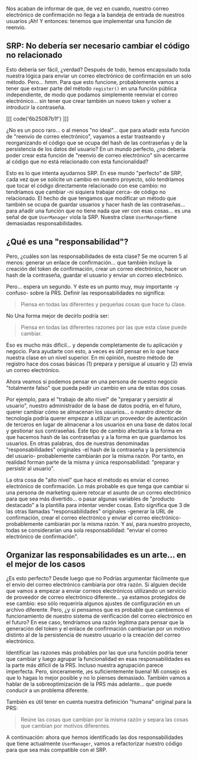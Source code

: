 Nos acaban de informar de que, de vez en cuando, nuestro correo electrónico de confirmación no llega a la bandeja de entrada de nuestros usuarios ¡Ah! Y entonces: tenemos que implementar una función de reenvío.

## SRP: No debería ser necesario cambiar el código no relacionado

Esto debería ser fácil, ¿verdad? Después de todo, hemos encapsulado toda nuestra lógica para enviar un correo electrónico de confirmación en un solo método. Pero... hmm. Para que esto funcione, probablemente vamos a tener que extraer parte del método `register()` en una función pública independiente, de modo que podamos simplemente reenviar el correo electrónico... sin tener que crear también un nuevo token y volver a introducir la contraseña.

[[[ code('6b25087b1f') ]]]

¿No es un poco raro... o al menos "no ideal"... que para añadir esta función de "reenvío de correo electrónico", vayamos a estar trasteando y reorganizando el código que se ocupa del hash de las contraseñas y de la persistencia de los datos del usuario? En un mundo perfecto, ¿no debería poder crear esta función de "reenvío de correo electrónico" sin acercarme al código que no está relacionado con esta funcionalidad?

Esto es lo que intenta ayudarnos SRP. En ese mundo "perfecto" de SRP, cada vez que se solicite un cambio en nuestro proyecto, sólo tendríamos que tocar el código directamente relacionado con ese cambio: no tendríamos que cambiar -ni siquiera trabajar cerca- de código no relacionado. El hecho de que tengamos que modificar un método que también se ocupa de guardar usuarios y hacer hash de las contraseñas... para añadir una función que no tiene nada que ver con esas cosas... es una señal de que `UserManager` viola la SRP. Nuestra clase `UserManager`tiene demasiadas responsabilidades.

## ¿Qué es una "responsabilidad"?

Pero, ¿cuáles son las responsabilidades de esta clase? Se me ocurren 5 al menos: generar un enlace de confirmación... que también incluye la creación del token de confirmación, crear un correo electrónico, hacer un hash de la contraseña, guardar el usuario y enviar un correo electrónico.

Pero... espera un segundo. Y éste es un punto muy, muy importante -y confuso- sobre la PRS. Definir las responsabilidades no significa:

> Piensa en todas las diferentes y pequeñas cosas que hace tu clase.

No Una forma mejor de decirlo podría ser:

> Piensa en todas las diferentes razones por las que esta clase puede cambiar.

Eso es mucho más difícil... y depende completamente de tu aplicación y negocio. Para ayudarte con esto, a veces es útil pensar en lo que hace nuestra clase en un nivel superior. En mi opinión, nuestro método de registro hace dos cosas básicas (1) prepara y persigue al usuario y (2) envía un correo electrónico.

Ahora veamos si podemos pensar en una persona de nuestro negocio "totalmente falso" que pueda pedir un cambio en una de estas dos cosas.

Por ejemplo, para el "trabajo de alto nivel" de "preparar y persistir al usuario", nuestro administrador de la base de datos podría, en el futuro, querer cambiar cómo se almacenan los usuarios... o nuestro director de tecnología podría querer empezar a utilizar un proveedor de autenticación de terceros en lugar de almacenar a los usuarios en una base de datos local y gestionar sus contraseñas. Este tipo de cambio afectaría a la forma en que hacemos hash de las contraseñas y a la forma en que guardamos los usuarios. En otras palabras, dos de nuestras denominadas "responsabilidades" originales -el hash de la contraseña y la persistencia del usuario- probablemente cambiarán por la misma razón. Por tanto, en realidad forman parte de la misma y única responsabilidad: "preparar y persistir al usuario".

La otra cosa de "alto nivel" que hace el método es enviar el correo electrónico de confirmación. Lo más probable es que tenga que cambiar si una persona de marketing quiere retocar el asunto de un correo electrónico para que sea más divertido... o pasar algunas variables de "producto destacado" a la plantilla para intentar vender cosas. Esto significa que 3 de las otras llamadas "responsabilidades" originales -generar la URL de confirmación, crear el correo electrónico y enviar el correo electrónico- probablemente cambiarán por la misma razón. Y así, para nuestro proyecto, todas se considerarían una sola responsabilidad: "enviar el correo electrónico de confirmación".

## Organizar las responsabilidades es un arte... en el mejor de los casos

¿Es esto perfecto? Desde luego que no Podrías argumentar fácilmente que el envío del correo electrónico cambiaría por otra razón. Si alguien decide que vamos a empezar a enviar correos electrónicos utilizando un servicio de proveedor de correo electrónico diferente... ya estamos protegidos de ese cambio: eso sólo requeriría algunos ajustes de configuración en un archivo diferente. Pero, ¿y si pensamos que es probable que cambiemos el funcionamiento de nuestro sistema de verificación del correo electrónico en el futuro? En ese caso, tendríamos una razón legítima para pensar que la generación del token y el enlace de confirmación cambiarían por un motivo distinto al de la persistencia de nuestro usuario o la creación del correo electrónico.

Identificar las razones más probables por las que una función podría tener que cambiar y luego agrupar la funcionalidad en esas responsabilidades es la parte más difícil de la PRS. Incluso nuestra agrupación parece imperfecta. Pero, sinceramente, ¡es suficientemente buena! Mi consejo es que lo hagas lo mejor posible y no lo pienses demasiado. También vamos a hablar de la sobreoptimización de la PRS más adelante... que puede conducir a un problema diferente.

También es útil tener en cuenta nuestra definición "humana" original para la PRS:

> Reúne las cosas que cambian por la misma razón y separa las
> cosas que cambian por motivos diferentes.

A continuación: ahora que hemos identificado las dos responsabilidades que tiene actualmente `UserManager`, vamos a refactorizar nuestro código para que sea más compatible con el SRP.
